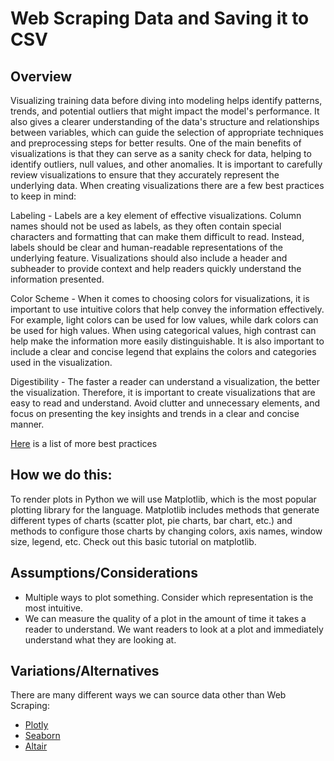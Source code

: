 # Web Scraping Data and Saving it to CSV

## Overview

Visualizing training data before diving into modeling helps identify patterns, trends, and potential outliers that might impact the model's performance. It also gives a clearer understanding of the data's structure and relationships between variables, which can guide the selection of appropriate techniques and preprocessing steps for better results. One of the main benefits of visualizations is that they can serve as a sanity check for data, helping to identify outliers, null values, and other anomalies. It is important to carefully review visualizations to ensure that they accurately represent the underlying data. When creating visualizations there are a few best practices to keep in mind:

Labeling - Labels are a key element of effective visualizations. Column names should not be used as labels, as they often contain special characters and formatting that can make them difficult to read. Instead, labels should be clear and human-readable representations of the underlying feature. Visualizations should also include a header and subheader to provide context and help readers quickly understand the information presented.

 Color Scheme - When it comes to choosing colors for visualizations, it is important to use intuitive colors that help convey the information effectively. For example, light colors can be used for low values, while dark colors can be used for high values. When using categorical values, high contrast can help make the information more easily distinguishable. It is also important to include a clear and concise legend that explains the colors and categories used in the visualization.

 Digestibility - The faster a reader can understand a visualization, the better the visualization. Therefore, it is important to create visualizations that are easy to read and understand. Avoid clutter and unnecessary elements, and focus on presenting the key insights and trends in a clear and concise manner.

[Here](https://www.tableau.com/learn/articles/data-visualization-tips) is a list of more best practices

## How we do this:

To render plots in Python we will use Matplotlib, which is the most popular plotting library for the language.  Matplotlib includes methods that generate different types of charts (scatter plot, pie charts, bar chart, etc.) and methods to configure those charts by changing colors, axis names, window size, legend, etc. Check out this basic tutorial on matplotlib.


## Assumptions/Considerations

- Multiple ways to plot something. Consider which representation is the most intuitive.
- We can measure the quality of a plot in the amount of time it takes a reader to understand. We want readers to look at a plot and immediately understand what they are looking at.

## Variations/Alternatives

There are many different ways we can source data other than Web Scraping:

- [Plotly](https://plotly.com/python/)
- [Seaborn](https://seaborn.pydata.org/)
- [Altair](https://altair-viz.github.io/getting_started/overview.html)
